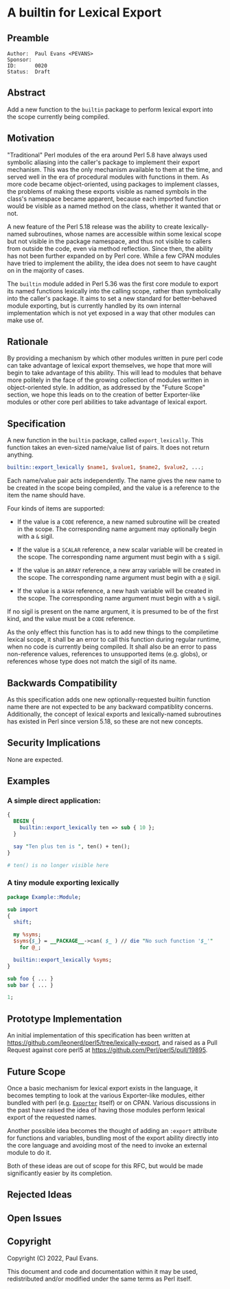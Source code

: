 # A builtin for Lexical Export

## Preamble

    Author:  Paul Evans <PEVANS>
    Sponsor:
    ID:      0020
    Status:  Draft

## Abstract

Add a new function to the `builtin` package to perform lexical export into the scope currently being compiled.

## Motivation

"Traditional" Perl modules of the era around Perl 5.8 have always used symbolic aliasing into the caller's package to implement their export mechanism. This was the only mechanism available to them at the time, and served well in the era of procedural modules with functions in them. As more code became object-oriented, using packages to implement classes, the problems of making these exports visible as named symbols in the class's namespace became apparent, because each imported function would be visible as a named method on the class, whether it wanted that or not.

A new feature of the Perl 5.18 release was the ability to create lexically-named subroutines, whose names are accessible within some lexical scope but not visible in the package namespace, and thus not visible to callers from outside the code, even via method reflection. Since then, the ability has not been further expanded on by Perl core. While a few CPAN modules have tried to implement the ability, the idea does not seem to have caught on in the majority of cases.

The `builtin` module added in Perl 5.36 was the first core module to export its named functions lexically into the calling scope, rather than symbolically into the caller's package. It aims to set a new standard for better-behaved module exporting, but is currently handled by its own internal implementation which is not yet exposed in a way that other modules can make use of.

## Rationale

By providing a mechanism by which other modules written in pure perl code can take advantage of lexical export themselves, we hope that more will begin to take advantage of this ability. This will lead to modules that behave more politely in the face of the growing collection of modules written in object-oriented style. In addition, as addressed by the "Future Scope" section, we hope this leads on to the creation of better Exporter-like modules or other core perl abilities to take advantage of lexical export.

## Specification

A new function in the `builtin` package, called `export_lexically`. This function takes an even-sized name/value list of pairs. It does not return anything.

```perl
builtin::export_lexically $name1, $value1, $name2, $value2, ...;
```

Each name/value pair acts independently. The name gives the new name to be created in the scope being compiled, and the value is a reference to the item the name should have.

Four kinds of items are supported:

+ If the value is a `CODE` reference, a new named subroutine will be created in the scope. The corresponding name argument may optionally begin with a `&` sigil.

+ If the value is a `SCALAR` reference, a new scalar variable will be created in the scope. The corresponding name argument must begin with a `$` sigil.

+ If the value is an `ARRAY` reference, a new array variable will be created in the scope. The corresponding name argument must begin with a `@` sigil.

+ If the value is a `HASH` reference, a new hash variable will be created in the scope. The corresponding name argument must begin with a `%` sigil.

If no sigil is present on the name argument, it is presumed to be of the first kind, and the value must be a `CODE` reference.

As the only effect this function has is to add new things to the compiletime lexical scope, it shall be an error to call this function during regular runtime, when no code is currently being compiled. It shall also be an error to pass non-reference values, references to unsupported items (e.g. globs), or references whose type does not match the sigil of its name.

## Backwards Compatibility

As this specification adds one new optionally-requested builtin function name there are not expected to be any backward compatiblity concerns. Additionally, the concept of lexical exports and lexically-named subroutines has existed in Perl since version 5.18, so these are not new concepts.

## Security Implications

None are expected.

## Examples

### A simple direct application:

```perl
{
  BEGIN {
    builtin::export_lexically ten => sub { 10 };
  }

  say "Ten plus ten is ", ten() + ten();
}

# ten() is no longer visible here
```

### A tiny module exporting lexically

```perl
package Example::Module;

sub import
{
  shift;

  my %syms;
  $syms{$_} = __PACKAGE__->can( $_ ) // die "No such function '$_'"
    for @_;

  builtin::export_lexically %syms;
}

sub foo { ... }
sub bar { ... }

1;
```

## Prototype Implementation

An initial implementation of this specification has been written at https://github.com/leonerd/perl5/tree/lexically-export, and raised as a Pull Request against core perl5 at https://github.com/Perl/perl5/pull/19895.

## Future Scope

Once a basic mechanism for lexical export exists in the language, it becomes tempting to look at the various Exporter-like modules, either bundled with perl (e.g. [`Exporter`](https://metacpan.org/pod/Exporter) itself) or on CPAN. Various discussions in the past have raised the idea of having those modules perform lexical export of the requested names.

Another possible idea becomes the thought of adding an `:export` attribute for functions and variables, bundling most of the export ability directly into the core language and avoiding most of the need to invoke an external module to do it.

Both of these ideas are out of scope for this RFC, but would be made significantly easier by its completion.

## Rejected Ideas

## Open Issues

## Copyright

Copyright (C) 2022, Paul Evans.

This document and code and documentation within it may be used, redistributed and/or modified under the same terms as Perl itself.
